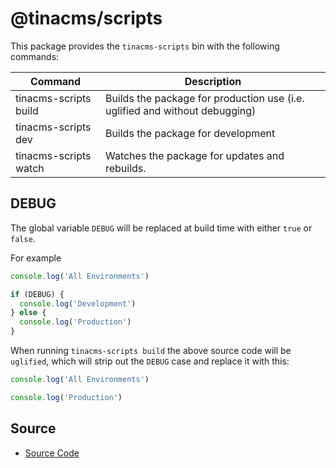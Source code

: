# @tinacms/scripts

This package provides the `tinacms-scripts` bin with the following commands:

| Command               | Description                                                                 |
| --------------------- | --------------------------------------------------------------------------- |
| tinacms-scripts build | Builds the package for production use (i.e. uglified and without debugging) |
| tinacms-scripts dev   | Builds the package for development                                          |
| tinacms-scripts watch | Watches the package for updates and rebuilds.                               |

## DEBUG

The global variable `DEBUG` will be replaced at build time with either `true` or `false`.

For example

```js
console.log('All Environments')

if (DEBUG) {
  console.log('Development')
} else {
  console.log('Production')
}
```

When running `tinacms-scripts build` the above source code will be `uglified`, which will
strip out the `DEBUG` case and replace it with this:

```js
console.log('All Environments')

console.log('Production')
```

## Source

- [Source Code](https://github.com/tinacms/tinacms/tree/main/packages/%40tinacms/scripts)
